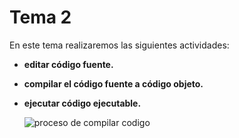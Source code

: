 # Tema 2

En este tema realizaremos las siguientes actividades:

- **editar código fuente.**
- **compilar el código fuente a código objeto.**
- **ejecutar código ejecutable.**

  ![proceso de compilar codigo](https://localdab.org/wp-content/uploads/2022/11/Compiler-2.jpg)
